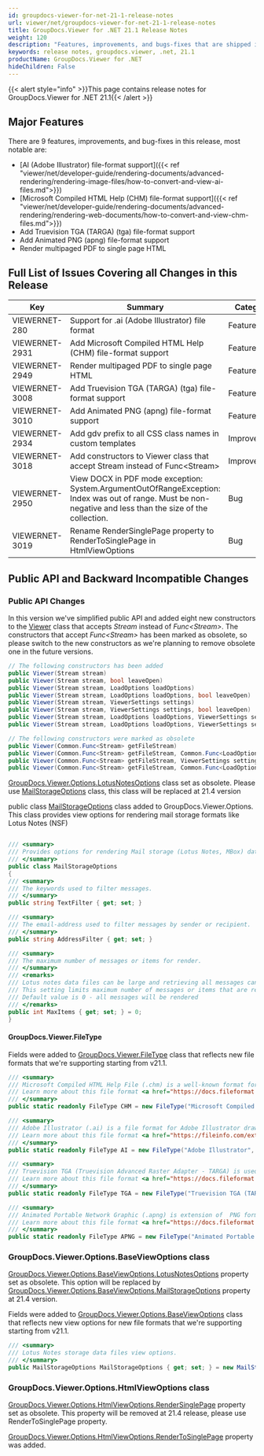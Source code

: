 ```yaml
---
id: groupdocs-viewer-for-net-21-1-release-notes
url: viewer/net/groupdocs-viewer-for-net-21-1-release-notes
title: GroupDocs.Viewer for .NET 21.1 Release Notes
weight: 120
description: "Features, improvements, and bugs-fixes that are shipped in GroupDocs.Viewer for .NET 21.1"
keywords: release notes, groupdocs.viewer, .net, 21.1
productName: GroupDocs.Viewer for .NET
hideChildren: False
---
```

{{< alert style="info" >}}This page contains release notes for GroupDocs.Viewer for .NET 21.1{{< /alert >}}

## Major Features  

There are 9 features, improvements, and bug-fixes in this release, most notable are:

* [AI (Adobe Illustrator) file-format support]({{< ref "viewer/net/developer-guide/rendering-documents/advanced-rendering/rendering-image-files/how-to-convert-and-view-ai-files.md">}})
* [Microsoft Compiled HTML Help  (CHM) file-format support]({{< ref "viewer/net/developer-guide/rendering-documents/advanced-rendering/rendering-web-documents/how-to-convert-and-view-chm-files.md">}})
* Add Truevision TGA (TARGA) (tga) file-format support
* Add Animated PNG (apng) file-format support
* Render multipaged PDF to single page HTML

## Full List of Issues Covering all Changes in this Release

| Key | Summary | Category |
| --- | --- | --- |
|VIEWERNET-280|Support for .ai (Adobe Illustrator) file format|Feature|
|VIEWERNET-2931|Add Microsoft Compiled HTML Help  (CHM) file-format support|Feature|
|VIEWERNET-2949|Render multipaged PDF to single page HTML|Feature|
|VIEWERNET-3008|Add Truevision TGA (TARGA) (tga) file-format support|Feature|
|VIEWERNET-3010|Add Animated PNG (apng) file-format support|Feature|
|VIEWERNET-2934|Add gdv prefix to all CSS class names in custom templates|Improvement|
|VIEWERNET-3018|Add constructors to Viewer class that accept Stream instead of Func\<Stream\>|Improvement|
|VIEWERNET-2950|View DOCX in PDF mode exception: System.ArgumentOutOfRangeException: Index was out of range. Must be non-negative and less than the size of the collection.|Bug|
|VIEWERNET-3019|Rename RenderSinglePage property to RenderToSinglePage in HtmlViewOptions|Bug|

## Public API and Backward Incompatible Changes

### Public API Changes

In this version we've simplified public API and added eight new constructors to the [Viewer](<https://apireference.groupdocs.com/viewer/net/groupdocs.viewer/viewer>) class that accepts _Stream_ instead of _Func\<Stream\>_. The constructors that accept _Func\<Stream\>_ has been marked as obsolete, so please switch to the new constructors as we're planning to remove obsolete one in the future versions.

```csharp
// The following constructors has been added
public Viewer(Stream stream)
public Viewer(Stream stream, bool leaveOpen)
public Viewer(Stream stream, LoadOptions loadOptions)
public Viewer(Stream stream, LoadOptions loadOptions, bool leaveOpen)
public Viewer(Stream stream, ViewerSettings settings)
public Viewer(Stream stream, ViewerSettings settings, bool leaveOpen)
public Viewer(Stream stream, LoadOptions loadOptions, ViewerSettings settings)
public Viewer(Stream stream, LoadOptions loadOptions, ViewerSettings settings, bool leaveOpen)

// The following constructors were marked as obsolete
public Viewer(Common.Func<Stream> getFileStream)
public Viewer(Common.Func<Stream> getFileStream, Common.Func<LoadOptions> getLoadOptions)
public Viewer(Common.Func<Stream> getFileStream, ViewerSettings settings)
public Viewer(Common.Func<Stream> getFileStream, Common.Func<LoadOptions> getLoadOptions, ViewerSettings settings)
```

[GroupDocs.Viewer.Options.LotusNotesOptions](<https://apireference.groupdocs.com/viewer/net/groupdocs.viewer.options/lotusnotesoptions>) class set as obsolete.
Please use [MailStorageOptions](<https://apireference.groupdocs.com/viewer/net/groupdocs.viewer.options/mailstorageoptions>) class, this class will be replaced at 21.4 version

public class [MailStorageOptions](<https://apireference.groupdocs.com/viewer/net/groupdocs.viewer.options/mailstorageoptions>) class added to GroupDocs.Viewer.Options. This class provides view options for
rendering mail storage formats like Lotus Notes (NSF)

```csharp

/// <summary>
/// Provides options for rendering Mail storage (Lotus Notes, MBox) data files.
/// </summary>
public class MailStorageOptions
{
/// <summary>
/// The keywords used to filter messages.
/// </summary>
public string TextFilter { get; set; }

/// <summary>
/// The email-address used to filter messages by sender or recipient.
/// </summary>
public string AddressFilter { get; set; }

/// <summary>
/// The maximum number of messages or items for render.        
/// </summary>
/// <remarks>          
/// Lotus notes data files can be large and retrieving all messages can take significant time.
/// This setting limits maximum number of messages or items that are rendered.
/// Default value is 0 - all messages will be rendered
/// </remarks>
public int MaxItems { get; set; } = 0;
}    
```

#### GroupDocs.Viewer.FileType

Fields were added to [GroupDocs.Viewer.FileType](<https://apireference.groupdocs.com/viewer/net/groupdocs.viewer/filetype>) class that reflects new file formats that we're supporting starting from v21.1.

```csharp
/// <summary>
/// Microsoft Compiled HTML Help File (.chm) is a well-known format for HELP (documentation to some application) documents.
/// Learn more about this file format <a href="https://docs.fileformat.com/web/chm/">here</a>. 
/// </summary>
public static readonly FileType CHM = new FileType("Microsoft Compiled HTML Help File", ".chm");

/// <summary>
/// Adobe Illustrator (.ai) is a file format for Adobe Illustrator drawings.
/// Learn more about this file format <a href="https://fileinfo.com/extension/ai#adobe_illustrator_file">here</a>. 
/// </summary>
public static readonly FileType AI = new FileType("Adobe Illustrator", ".ai");

/// <summary>
/// Truevision TGA (Truevision Advanced Raster Adapter - TARGA) is used to store bitmap digital images developed by TRUEVISION.
/// Learn more about this file format <a href="https://docs.fileformat.com/image/tga">here</a>. 
/// </summary>
public static readonly FileType TGA = new FileType("Truevision TGA (TARGA)", ".tga");

/// <summary>
/// Animated Portable Network Graphic (.apng) is extension of  PNG format that supports animation.
/// Learn more about this file format <a href="https://docs.fileformat.com/image/apng">here</a>. 
/// </summary>
public static readonly FileType APNG = new FileType("Animated Portable Network Graphic", ".apng");
```

### GroupDocs.Viewer.Options.BaseViewOptions class

[GroupDocs.Viewer.Options.BaseViewOptions.LotusNotesOptions](<https://apireference.groupdocs.com/viewer/net/groupdocs.viewer.options/baseviewoptions/properties/lotusnotesoptions>) property set as obsolete.
This option will be replaced by [GroupDocs.Viewer.Options.BaseViewOptions.MailStorageOptions](<https://apireference.groupdocs.com/viewer/net/groupdocs.viewer.options/baseviewoptions/properties/mailstorageoptions>) property at 21.4 version.

Fields were added to [GroupDocs.Viewer.Options.BaseViewOptions](<https://apireference.groupdocs.com/viewer/net/groupdocs.viewer.options/baseviewoptions>) class that reflects new view options for new file formats that we're supporting starting from v21.1.

```csharp
/// <summary>
/// Lotus Notes storage data files view options.
/// </summary>
public MailStorageOptions MailStorageOptions { get; set; } = new MailStorageOptions();

```

### GroupDocs.Viewer.Options.HtmlViewOptions class

[GroupDocs.Viewer.Options.HtmlViewOptions.RenderSinglePage](<https://apireference.groupdocs.com/viewer/net/groupdocs.viewer.options/htmlviewoptions/properties/rendersinglepage>) property set as obsolete.
 This property will be removed at 21.4 release, please use RenderToSinglePage property.

[GroupDocs.Viewer.Options.HtmlViewOptions.RenderToSinglePage](<https://apireference.groupdocs.com/viewer/net/groupdocs.viewer.options/htmlviewoptions/properties/rendertosinglepage>) property was added.
